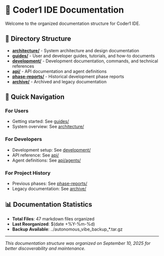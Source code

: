 # 📁 Coder1 IDE Documentation

Welcome to the organized documentation structure for Coder1 IDE.

## 📂 Directory Structure

- **[architecture/](./architecture/)** - System architecture and design documentation
- **[guides/](./guides/)** - User and developer guides, tutorials, and how-to documents
- **[development/](./development/)** - Development documentation, commands, and technical references
- **[api/](./api/)** - API documentation and agent definitions
- **[phase-reports/](./phase-reports/)** - Historical development phase reports
- **[archive/](./archive/)** - Archived and legacy documentation

## 🚀 Quick Navigation

### For Users
- Getting started: See [guides/](./guides/)
- System overview: See [architecture/](./architecture/)

### For Developers
- Development setup: See [development/](./development/)
- API reference: See [api/](./api/)
- Agent definitions: See [api/agents/](./api/agents/)

### For Project History
- Previous phases: See [phase-reports/](./phase-reports/)
- Legacy documentation: See [archive/](./archive/)

## 📊 Documentation Statistics
- **Total Files**: 47 markdown files organized
- **Last Reorganized**: $(date +%Y-%m-%d)
- **Backup Available**: ../autonomous_vibe_backup_*.tar.gz

---
*This documentation structure was organized on September 10, 2025 for better discoverability and maintenance.*
